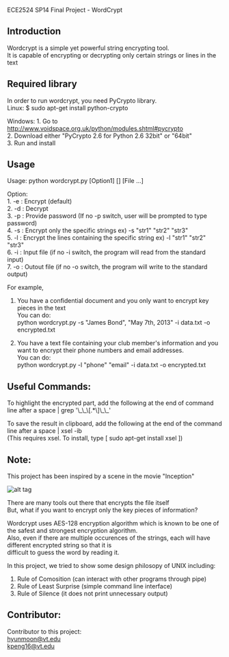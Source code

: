 ECE2524 SP14
Final Project - WordCrypt  

## Introduction
Wordcrypt is a simple yet powerful string encrypting tool.  
It is capable of encrypting or decrypting only certain strings or lines in the text 

## Required library
In order to run wordcrypt, you need PyCrypto library.  
Linux:
    $ sudo apt-get install python-crypto
    
Windows:
    1. Go to http://www.voidspace.org.uk/python/modules.shtml#pycrypto  
    2. Download either "PyCrypto 2.6 for Python 2.6 32bit" or "64bit"  
    3. Run and install 

## Usage

Usage: python wordcrypt.py [Option1] [] [File ...]  

Option:  
    1. -e : Encrypt (default)  
    2. -d : Decrypt  
    3. -p : Provide password (If no -p switch, user will be prompted to type password)  
    4. -s : Encrypt only the specific strings                ex) -s "str1" "str2" "str3"  
    5. -l : Encrypt the lines containing the specific string ex) -l "str1" "str2" "str3"  
    6. -i : Input file (if no -i switch, the program will read from the standard input)  
    7. -o : Outout file (if no -o switch, the program will write to the standard output)  

For example,  

1. You have a confidential document and you only want to encrypt key pieces in the text  
You can do:  
	python wordcrypt.py -s "James Bond", "May 7th, 2013" -i data.txt -o encrypted.txt  

2. You have a text file containing your club member's information and you want to encrypt their phone numbers and email addresses.  
You can do:  
	python wordcrypt.py -l "phone" "email" -i data.txt -o encrypted.txt 
	
	
     
## Useful Commands:
To highlight the encrypted part, add the following at the end of command line after a space
    | grep '\\\_\\\_\\\[.*\\\]\\\_\\\_'  
      
To save the result in clipboard, add the following at the end of the command line after a space
    | xsel -ib  
    (This requires xsel. To install, type [ sudo apt-get install xsel ])  

	
## Note:
This project has been inspired by a scene in the movie "Inception"

![alt tag](https://lh6.googleusercontent.com/-0Y3geyRNkno/U2llsZB5_sI/AAAAAAAAAjE/g10k74Zp2hc/w587-h450-no/Resizedd_capture_001.png)


There are many tools out there that encrypts the file itself  
But, what if you want to encrypt only the key pieces of information?  

Wordcrypt uses AES-128 encryption algorithm which is known to be one of the safest and strongest encryption algorithm.  
Also, even if there are multiple occurences of the strings, each will have different encrypted string so that it is  
difficult to guess the word by reading it.  

In this project, we tried to show some design philosopy of UNIX including:  

1. Rule of Comosition (can interact with other programs through pipe)  
2. Rule of Least Surprise (simple command line interface)  
3. Rule of Silence (it does not print unnecessary output)  

## Contributor:
Contributor to this project:  
hyunmoon@vt.edu  
kpeng16@vt.edu  
